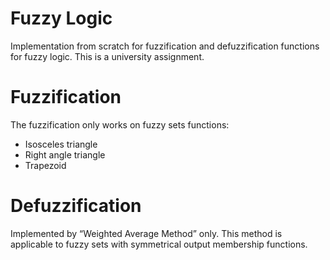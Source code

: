 # Fuzzy Logic 
Implementation from scratch for fuzzification and defuzzification functions for fuzzy logic. This is a university assignment.

# Fuzzification
The fuzzification only works on fuzzy sets functions:
- Isosceles triangle
- Right angle triangle
- Trapezoid

# Defuzzification
Implemented by “Weighted Average Method” only. This method is applicable to fuzzy sets with symmetrical output membership functions.
